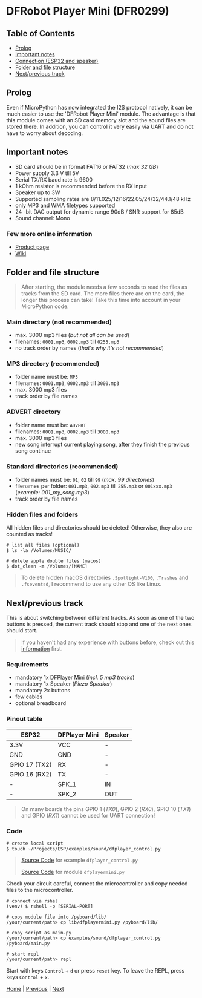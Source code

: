 # DFRobot Player Mini (DFR0299)

## Table of Contents

- [Prolog](#prolog)
- [Important notes](#important-notes)
- [Connection (ESP32 and speaker)](#connection-esp32-and-speaker)
- [Folder and file structure](#folder-and-file-structure)
- [Next/previous track](#nextprevious-track)

## Prolog

Even if MicroPython has now integrated the I2S protocol natively, it can be much easier to use the 'DFRobot Player Mini' module. The advantage is that this module comes with an SD card memory slot and the sound files are stored there. In addition, you can control it very easily via UART and do not have to worry about decoding.

## Important notes

- SD card should be in format FAT16 or FAT32 (_max 32 GB_)
- Power supply 3.3 V till 5V
- Serial TX/RX baud rate is 9600
- 1 kOhm resistor is recommended before the RX input
- Speaker up to 3W
- Supported sampling rates are 8/11.025/12/16/22.05/24/32/44.1/48 kHz
- only MP3 and WMA filetypes supported
- 24 -bit DAC output for dynamic range 90dB / SNR support for 85dB
- Sound channel: Mono

### Few more online information

- [Product page](https://www.dfrobot.com/product-1121.html)
- [Wiki](https://wiki.dfrobot.com/DFPlayer_Mini_SKU_DFR0299)

## Folder and file structure

> After starting, the module needs a few seconds to read the files as tracks from the SD card. The more files there are on the card, the longer this process can take! Take this time into account in your MicroPython code.

### Main directory (not recommended)

- max. 3000 mp3 files (_but not all can be used_)
- filenames: `0001.mp3`, `0002.mp3` till `0255.mp3`
- no track order by names (_that's why it's not recommended_)

### MP3 directory (recommended)

- folder name must be: `MP3`
- filenames: `0001.mp3`, `0002.mp3` till `3000.mp3`
- max. 3000 mp3 files
- track order by file names

### ADVERT directory

- folder name must be: `ADVERT`
- filenames: `0001.mp3`, `0002.mp3` till `3000.mp3`
- max. 3000 mp3 files
- new song interrupt current playing song, after they finish the previous song continue

### Standard directories (recommended)

- folder names must be: `01`, `02` till `99` (_max. 99 directories_)
- filenames per folder: `001.mp3`, `002.mp3` till `255.mp3` or `001xxx.mp3` (_example: 001_my_song.mp3_)
- track order by file names

### Hidden files and folders

All hidden files and directories should be deleted! Otherwise, they also are counted as tracks!

```shell
# list all files (optional)
$ ls -la /Volumes/MUSIC/

# delete apple double files (macos)
$ dot_clean -m /Volumes/[NAME]
```

> To delete hidden macOS directories `.Spotlight-V100`, `.Trashes` and `.fseventsd`, I recommend to use any other OS like Linux.

## Next/previous track

This is about switching between different tracks. As soon as one of the two buttons is pressed, the current track should stop and one of the next ones should start.

> If you haven't had any experience with buttons before, check out this [information](./013_human_interaction_tutorials.md) first.

### Requirements

- mandatory 1x DFPlayer Mini (_incl. 5 mp3 tracks_)
- mandatory 1x Speaker (_Piezo Speaker_)
- mandatory 2x buttons 
- few cables
- optional breadboard

### Pinout table

| ESP32         | DFPlayer Mini | Speaker |
|---------------|---------------|---------|
| 3.3V          | VCC           | -       |
| GND           | GND           | -       |
| GPIO 17 (TX2) | RX            | -       |
| GPIO 16 (RX2) | TX            | -       |
| -             | SPK_1         | IN      |
| -             | SPK_2         | OUT     |    

> On many boards the pins GPIO 1 (_TX0_), GPIO 2 (_RX0_), GPIO 10 (_TX1_) and GPIO (_RX1_) cannot be used for UART connection!

### Code

```shell
# create local script
$ touch ~/Projects/ESP/examples/sound/dfplayer_control.py
```

> [Source Code](../examples/sound/dfplayer_control.py) for example `dfplayer_control.py`
> 
> [Source Code](../lib/dfplayermini.py) for module `dfplayermini.py`

Check your circuit careful, connect the microcontroller and copy needed files to the microcontroller.

```shell
# connect via rshel
(venv) $ rshell -p [SERIAL-PORT]

# copy module file into /pyboard/lib/
/your/current/path> cp lib/dfplayermini.py /pyboard/lib/

# copy script as main.py
/your/current/path> cp examples/sound/dfplayer_control.py /pyboard/main.py

# start repl
/your/current/path> repl
```

Start with keys `Control` + `d` or press `reset` key. To leave the REPL, press keys `Control` + `x`.

[Home](https://github.com/Lupin3000/ESP) | [Previous](./007_sound_tutorials.md) | [Next](./008_motor_tutorials.md)

